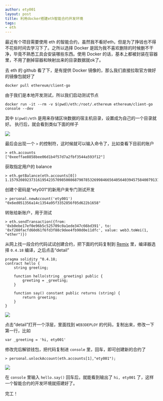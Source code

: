 ```yaml
---
author: ety001
layout: post
title: 利用docker搭建eth智能合约开发环境
tags:
- eth
---
```


最近有个项目需要使用 eth 的智能合约，虽然我不看好eth，但是为了挣钱也不得不花些时间去学习下了。之所以选择 Docker 是因为我不喜欢删除的时候删不干净，毕竟不熟悉工具会安装哪些东西。使用 Docker 的话，基本上都被封装在容器里，不用了删掉容器和映射出来的目录数据就ok了。

去 eth 的 github 看了下，是有提供 Docker 镜像的，那么我们直接拉取官方做好的镜像包就好了

```
docker pull ethereum/client-go
```

由于我们是本地开发测试，所以我们启动测试节点

```
docker run -it --rm -v $(pwd)/eth:/root/.ethereum ethereum/client-go console --dev
```

其中 `$(pwd)/eth` 是用来存储区块数据的宿主机目录，设置成为自己的一个目录就好。
执行后，就会看到类似下面的样子

![](/img/2018/11/I3uvvSuwMnDrAKTO926pL4v9igiALK2utr573LtJ.png)

最后会出现一个 `>` 的控制符，这时候就可以输入命令了，比如查看下目前的账户

```
> eth.accounts
["0xeeffae8858bee06d1b4f57d7a2fbf3544a593f12"]
```

获取指定用户的 balance

```
> eth.getBalance(eth.accounts[0])
1.15792089237316195423570985008687907853269984665640564039457584007913129639927e+77
```

创建个密码是“ety001"的新用户来专门测试开发

```
> personal.newAccount('ety001')
"0x6ed051356a14c1354a95f3352856f05d622b1658"
```

转账给新账户，用于测试

```
> eth.sendTransaction({from: '0xb0ebe17ef0e96b5c525709c0a1ede347c66bd391', to: '0xf280facfd60d61f6fd3f88c9dee4fb90d0e11dfc', value: web3.toWei(1, "ether")})
```

从网上找一段合约代码试试创建合约，把下面的代码复制到 [Remix](http://remix.ethereum.org) 里，编译器选择 `0.4.18` 编译，之后点击“detail”

```
pragma solidity ^0.4.18;
contract hello {
    string greeting;
    
    function hello(string _greeting) public {
        greeting = _greeting;
    }

    function say() constant public returns (string) {
        return greeting;
    }
}
```

![](/img/2018/11/Ic2xRAWOqFBjvdjOiTLXL8fL960X8Oh7bCS7sN9r.png)

点击“detail”打开一个浮层，里面找到 `WEB3DEPLOY` 的代码，复制出来，修改一下第一行，比如

```
var _greeting = 'hi, ety001'
```

修改完后解锁钱包，把代码复制进 `console` 里，回车，即可创建新的合约了

```
> personal.unlockAccount(eth.accounts[1],"ety001");
```

![](/img/2018/11/uaxS8DXBqqQRLMt1ryH5RRdToEtXgK9waQ8ykaGN.png)

在 `console` 里输入 `hello.say()` 回车后，就能看到输出了 `hi, ety001` 了，这样一个智能合约的开发环境就搭建好了。

完工！